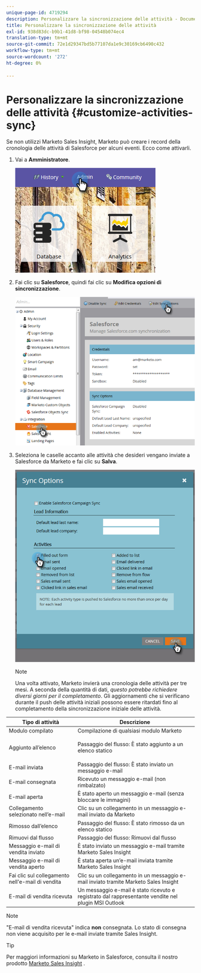 ```yaml
---
unique-page-id: 4719294
description: Personalizzare la sincronizzazione delle attività - Documenti Marketo - Documentazione del prodotto
title: Personalizzare la sincronizzazione delle attività
exl-id: 938d83dc-b9b1-41d8-bf98-04548b074ec4
translation-type: tm+mt
source-git-commit: 72e1d29347bd5b77107da1e9c30169cb6490c432
workflow-type: tm+mt
source-wordcount: '272'
ht-degree: 0%

---
```


# Personalizzare la sincronizzazione delle attività {#customize-activities-sync}

Se non utilizzi Marketo Sales Insight, Marketo può creare i record della cronologia delle attività di Salesforce per alcuni eventi. Ecco come attivarli.

1. Vai a **Amministratore**.

   ![](assets/admin.png)

1. Fai clic su **Salesforce**, quindi fai clic su **Modifica opzioni di sincronizzazione**.

   ![](assets/two-1.png)

1. Seleziona le caselle accanto alle attività che desideri vengano inviate a Salesforce da Marketo e fai clic su **Salva**.

   ![](assets/three-1.png)

   >[!NOTE]
   >
   >Una volta attivato, Marketo invierà una cronologia delle attività per tre mesi. A seconda della quantità di dati, _questo potrebbe richiedere diversi giorni per il completamento_. Gli aggiornamenti che si verificano durante il push delle attività iniziali possono essere ritardati fino al completamento della sincronizzazione iniziale delle attività.

<table> 
 <colgroup> 
  <col> 
  <col> 
 </colgroup> 
 <thead> 
  <tr> 
   <th>Tipo di attività</th> 
   <th>Descrizione</th> 
  </tr> 
 </thead> 
 <tbody> 
  <tr> 
   <td>Modulo compilato</td> 
   <td>Compilazione di qualsiasi modulo Marketo</td> 
  </tr> 
  <tr> 
   <td>Aggiunto all’elenco</td> 
   <td><p>Passaggio del flusso: È stato aggiunto a un elenco statico</p></td> 
  </tr> 
  <tr> 
   <td>E-mail inviata</td> 
   <td>Passaggio del flusso: È stato inviato un messaggio e-mail</td> 
  </tr> 
  <tr> 
   <td>E-mail consegnata</td> 
   <td>Ricevuto un messaggio e-mail (non rimbalzato)</td> 
  </tr> 
  <tr> 
   <td>E-mail aperta</td> 
   <td>È stato aperto un messaggio e-mail (senza bloccare le immagini)</td> 
  </tr> 
  <tr> 
   <td>Collegamento selezionato nell’e-mail</td> 
   <td>Clic su un collegamento in un messaggio e-mail inviato da Marketo</td> 
  </tr> 
  <tr> 
   <td>Rimosso dall’elenco</td> 
   <td>Passaggio del flusso: È stato rimosso da un elenco statico</td> 
  </tr> 
  <tr> 
   <td>Rimuovi dal flusso</td> 
   <td>Passaggio del flusso: Rimuovi dal flusso</td> 
  </tr> 
  <tr> 
   <td>Messaggio e-mail di vendita inviato</td> 
   <td>È stato inviato un messaggio e-mail tramite Marketo Sales Insight</td> 
  </tr> 
  <tr> 
   <td>Messaggio e-mail di vendita aperto</td> 
   <td>È stata aperta un’e-mail inviata tramite Marketo Sales Insight</td> 
  </tr> 
  <tr> 
   <td>Fai clic sul collegamento nell'e-mail di vendita</td> 
   <td>Clic su un collegamento in un messaggio e-mail inviato tramite Marketo Sales Insight</td> 
  </tr> 
  <tr> 
   <td>E-mail di vendita ricevuta</td> 
   <td>Un messaggio e-mail è stato ricevuto e registrato dal rappresentante vendite nel plugin MSI Outlook</td> 
  </tr> 
 </tbody> 
</table>

>[!NOTE]
>
>&quot;E-mail di vendita ricevuta&quot; indica **non** consegnata. Lo stato di consegna non viene acquisito per le e-mail inviate tramite Sales Insight.

>[!TIP]
>
>Per maggiori informazioni su Marketo in Salesforce, consulta il nostro prodotto [Marketo Sales Insight](/help/marketo/product-docs/marketo-sales-insight/msi-for-salesforce/installation/install-marketo-sales-insight-package-in-salesforce-appexchange.md) .
